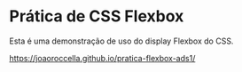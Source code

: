 # Prática de CSS Flexbox

Esta é uma demonstração de uso do display Flexbox do CSS.

https://joaoroccella.github.io/pratica-flexbox-ads1/
